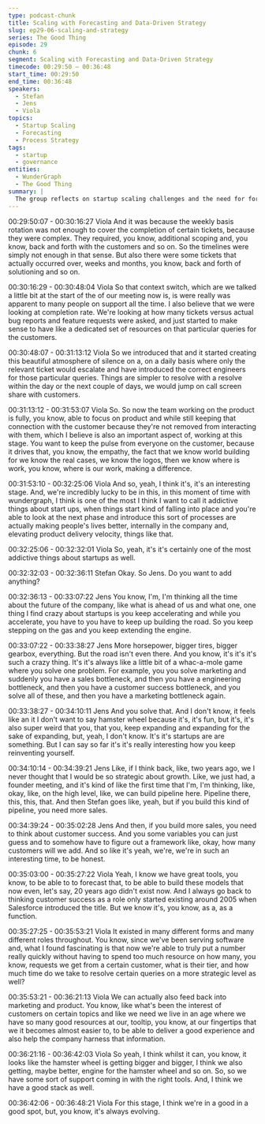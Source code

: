 ```yaml
---
type: podcast-chunk
title: Scaling with Forecasting and Data-Driven Strategy
slug: ep29-06-scaling-and-strategy
series: The Good Thing
episode: 29
chunk: 6
segment: Scaling with Forecasting and Data-Driven Strategy
timecode: 00:29:50 – 00:36:48
start_time: 00:29:50
end_time: 00:36:48
speakers:
  - Stefan
  - Jens
  - Viola
topics:
  - Startup Scaling
  - Forecasting
  - Process Strategy
tags:
  - startup
  - governance
entities:
  - WunderGraph
  - The Good Thing
summary: |
  The group reflects on startup scaling challenges and the need for forward-looking processes. Viola explains how modern data tools and forecasting shape strategic decisions, while Jens compares early-stage chaos to building a road while accelerating, underscoring the need for proactive planning.
---
```



00:29:50:07 - 00:30:16:27
Viola
And it was because the weekly basis rotation was not enough to cover the completion of certain
tickets, because they were complex. They required, you know, additional scoping and, you
know, back and forth with the customers and so on. So the timelines were simply not enough in
that sense. But also there were some tickets that actually occurred over, weeks and months,
you know, back and forth of solutioning and so on.

00:30:16:29 - 00:30:48:04
Viola
So that context switch, which are we talked a little bit at the start of the of our meeting now is, is
were really was apparent to many people on support all the time. I also believe that we were
looking at completion rate. We're looking at how many tickets versus actual bug reports and
feature requests were asked, and just started to make sense to have like a dedicated set of
resources on that particular queries for the customers.

00:30:48:07 - 00:31:13:12
Viola
So we introduced that and it started creating this beautiful atmosphere of silence on a, on a
daily basis where only the relevant ticket would escalate and have introduced the correct
engineers for those particular queries. Things are simpler to resolve with a resolve within the
day or the next couple of days, we would jump on call screen share with customers.

00:31:13:12 - 00:31:53:07
Viola
So. So now the team working on the product is fully, you know, able to focus on product and
while still keeping that connection with the customer because they're not removed from
interacting with them, which I believe is also an important aspect of, working at this stage. You
want to keep the pulse from everyone on the customer, because it drives that, you know, the
empathy, the fact that we know world building for we know the real cases, we know the logos,
then we know where is work, you know, where is our work, making a difference.

00:31:53:10 - 00:32:25:06
Viola
And so, yeah, I think it's, it's an interesting stage. And, we're incredibly lucky to be in this, in this
moment of time with wundergraph, I think is one of the most I think I want to call it addictive
things about start ups, when things start kind of falling into place and you're able to look at the
next phase and introduce this sort of processes are actually making people's lives better,
internally in the company and, elevating product delivery velocity, things like that.

00:32:25:06 - 00:32:32:01
Viola
So, yeah, it's it's certainly one of the most addictive things about startups as well.

00:32:32:03 - 00:32:36:11
Stefan
Okay. So Jens. Do you want to add anything?

00:32:36:13 - 00:33:07:22
Jens
You know, I'm, I'm thinking all the time about the future of the company, like what is ahead of us
and what one, one thing I find crazy about startups is you keep accelerating and while you
accelerate, you have to you have to keep up building the road. So you keep stepping on the gas
and you keep extending the engine.

00:33:07:22 - 00:33:38:27
Jens
More horsepower, bigger tires, bigger gearbox, everything. But the road isn't even there. And
you know, it's it's it's such a crazy thing. It's it's always like a little bit of a whac-a-mole game
where you solve one problem. For example, you you solve marketing and suddenly you have a
sales bottleneck, and then you have a engineering bottleneck, and then you have a customer
success bottleneck, and you solve all of these, and then you have a marketing bottleneck again.

00:33:38:27 - 00:34:10:11
Jens
And you solve that. And I don't know, it feels like an it I don't want to say hamster wheel
because it's, it's fun, but it's, it's also super weird that you, that you, keep expanding and
expanding for the sake of expanding, but, yeah, I don't know. It's it's startups are are something.
But I can say so far it's it's really interesting how you keep reinventing yourself.

00:34:10:14 - 00:34:39:21
Jens
Like, if I think back, like, two years ago, we I never thought that I would be so strategic about
growth. Like, we just had, a founder meeting, and it's kind of like the first time that I'm, I'm
thinking, like, okay, like, on the high level, like, we can build pipeline here. Pipeline there, this,
this, that. And then Stefan goes like, yeah, but if you build this kind of pipeline, you need more
sales.

00:34:39:24 - 00:35:02:28
Jens
And then, if you build more sales, you need to think about customer success. And you some
variables you can just guess and to somehow have to figure out a framework like, okay, how
many customers will we add. And so like it's yeah, we're, we're in such an interesting time, to be
honest.

00:35:03:00 - 00:35:27:22
Viola
Yeah, I know we have great tools, you know, to be able to to forecast that, to be able to build
these models that now even, let's say, 20 years ago didn't exist now. And I always go back to
thinking customer success as a role only started existing around 2005 when Salesforce
introduced the title. But we know it's, you know, as a, as a function.

00:35:27:25 - 00:35:53:21
Viola
It existed in many different forms and many different roles throughout. You know, since we've
been serving software and, what I found fascinating is that now we're able to truly put a number
really quickly without having to spend too much resource on how many, you know, requests we
get from a certain customer, what is their tier, and how much time do we take to resolve certain
queries on a more strategic level as well?

00:35:53:21 - 00:36:21:13
Viola
We can actually also feed back into marketing and product. You know, like what's been the
interest of customers on certain topics and like we need we live in an age where we have so
many good resources at our, tooltip, you know, at our fingertips that we it becomes almost
easier to, to be able to deliver a good experience and also help the company harness that
information.

00:36:21:16 - 00:36:42:03
Viola
So yeah, I think whilst it can, you know, it looks like the hamster wheel is getting bigger and
bigger, I think we also getting, maybe better, engine for the hamster wheel and so on. So, so we
have some sort of support coming in with the right tools. And, I think we have a good stack as
well.

00:36:42:06 - 00:36:48:21
Viola
For this stage, I think we're in a good in a good spot, but, you know, it's always evolving.
